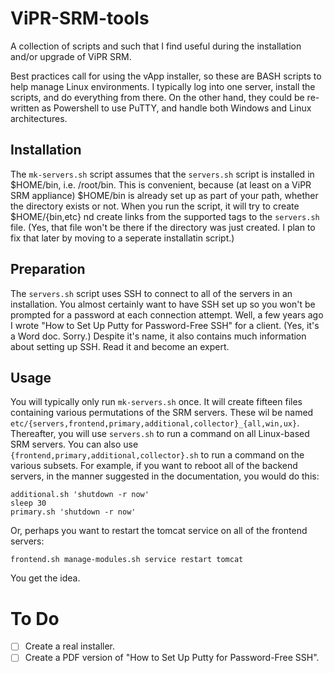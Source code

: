 # ViPR-SRM-tools
A collection of scripts and such that I find useful during the installation and/or upgrade of ViPR SRM.

Best practices call for using the vApp installer, so these are BASH scripts to help manage Linux environments.
I typically log into one server, install the scripts, and do everything from there.  On the other hand,
they could be re-written as Powershell to use PuTTY, and handle both Windows and Linux architectures.

## Installation
The `mk-servers.sh` script assumes that the `servers.sh` script is installed in $HOME/bin, i.e. /root/bin.
This is convenient, because (at least on a ViPR SRM appliance) $HOME/bin is already set up as part of your
path, whether the directory exists or not.  When you run the script, it will try to create $HOME/{bin,etc} 
nd create links from the supported tags to the `servers.sh` file.  (Yes, that file won't be there if the
directory was just created.  I plan to fix that later by moving to a seperate installatin script.)

## Preparation
The `servers.sh` script uses SSH to connect to all of the servers in an installation.  You almost certainly
want to have SSH set up so you won't be prompted for a password at each connection attempt.  Well, a few
years ago I wrote "How to Set Up Putty for Password-Free SSH" for a client.  (Yes, it's a Word doc.  Sorry.)
Despite it's name, it also contains much information about setting up SSH.  Read it and become an expert.

## Usage
You will typically only run `mk-servers.sh` once.  It will create fifteen files containing various permutations
of the SRM servers.  These wil be named `etc/{servers,frontend,primary,additional,collector}_{all,win,ux}`.
Thereafter, you will use `servers.sh` to run a command on all Linux-based SRM servers.  You can also use 
`{frontend,primary,additional,collector}.sh` to run a command on the various subsets.  For example, if you
want to reboot all of the backend servers, in the manner suggested in the documentation, you would do this:

    additional.sh 'shutdown -r now'
    sleep 30
    primary.sh 'shutdown -r now'

Or, perhaps you want to restart the tomcat service on all of the frontend servers:

    frontend.sh manage-modules.sh service restart tomcat

You get the idea.

# To Do
- [ ] Create a real installer.
- [ ] Create a PDF version of "How to Set Up Putty for Password-Free SSH".
